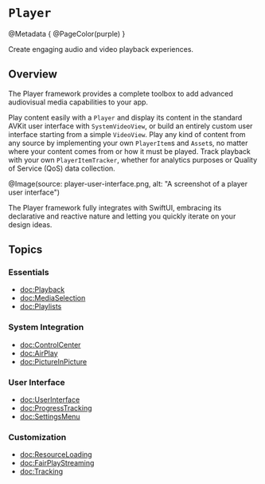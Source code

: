 # ``Player``

@Metadata {
    @PageColor(purple)
}

Create engaging audio and video playback experiences.

## Overview

The Player framework provides a complete toolbox to add advanced audiovisual media capabilities to your app.

Play content easily with a ``Player`` and display its content in the standard AVKit user interface with ``SystemVideoView``, or build an entirely custom user interface starting from a simple ``VideoView``. Play any kind of content from any source by implementing your own ``PlayerItem``s and ``Asset``s, no matter where your content comes from or how it must be played. Track playback with your own ``PlayerItemTracker``, whether for analytics purposes or Quality of Service (QoS) data collection.

@Image(source: player-user-interface.png, alt: "A screenshot of a player user interface")

The Player framework fully integrates with SwiftUI, embracing its declarative and reactive nature and letting you quickly iterate on your design ideas.

## Topics

### Essentials

- <doc:Playback>
- <doc:MediaSelection>
- <doc:Playlists>

### System Integration

- <doc:ControlCenter>
- <doc:AirPlay>
- <doc:PictureInPicture>

### User Interface

- <doc:UserInterface>
- <doc:ProgressTracking>
- <doc:SettingsMenu>

### Customization

- <doc:ResourceLoading>
- <doc:FairPlayStreaming>
- <doc:Tracking>

